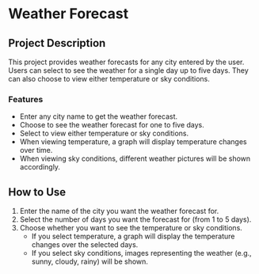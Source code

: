 # Weather Forecast

## Project Description
This project provides weather forecasts for any city entered by the user. 
Users can select to see the weather for a single day up to five days. 
They can also choose to view either temperature or sky conditions.

### Features
- Enter any city name to get the weather forecast.
- Choose to see the weather forecast for one to five days.
- Select to view either temperature or sky conditions.
- When viewing temperature, a graph will display temperature changes over time.
- When viewing sky conditions, different weather pictures will be shown accordingly.

## How to Use
1. Enter the name of the city you want the weather forecast for.
2. Select the number of days you want the forecast for (from 1 to 5 days).
3. Choose whether you want to see the temperature or sky conditions.
   - If you select temperature, a graph will display the temperature changes over the selected days.
   - If you select sky conditions, images representing the weather (e.g., sunny, cloudy, rainy) will be shown.